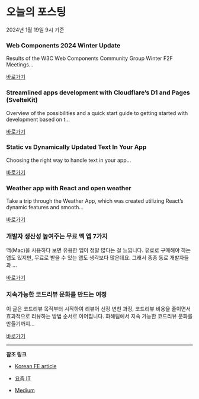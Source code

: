 # 오늘의 포스팅 
2024년 1월 19일 9시 기준 

### Web Components 2024 Winter Update 

 Results of the W3C Web Components Community Group Winter F2F Meetings... 

 [바로가기](https://medium.com/@eisenbergeffect/web-components-2024-winter-update-445f27e7613a?responsesOpen=true&sortBy=REVERSE_CHRON&source=topic_portal_recommended_stories---------0-84----------javascript----------c38fb144_ac25_4058_a0a8_e469c0108ec2-------) 

### Streamlined apps development with Cloudflare’s D1 and Pages (SvelteKit) 

 Overview of the possibilities and a quick start guide to getting started with development based on t... 

 [바로가기](https://medium.com/@thismrojek/streamlined-apps-development-with-cloudflares-d1-and-pages-sveltekit-410f1a570ae0?responsesOpen=true&sortBy=REVERSE_CHRON&source=topic_portal_recommended_stories---------0-84----------typescript----------b960a84b_b61a_4981_bcc5_744c1d33e972-------) 

### Static vs Dynamically Updated Text In Your App 

 Choosing the right way to handle text in your app... 

 [바로가기](https://medium.com/javascript-in-plain-english/static-vs-dynamically-updated-text-in-your-app-a9ebae57f21e?responsesOpen=true&sortBy=REVERSE_CHRON&source=topic_portal_recommended_stories---------0-84----------frontend----------43384550_1c70_4595_a1bd_88f73a2295f8-------) 

### Weather app with React and open weather 

 Take a trip through the Weather App, which was created utilizing React’s dynamic features and smooth... 

 [바로가기](https://medium.com/@kanthidamarla/weather-app-with-react-and-open-weather-cf026eb00cd9?responsesOpen=true&sortBy=REVERSE_CHRON&source=topic_portal_recommended_stories---------0-84----------reactjs----------63035f8d_6014_4b11_a2af_0a859426d488-------) 

### 개발자 생산성 높여주는 무료 맥 앱 7가지 

 맥(Mac)을 사용하다 보면 유용한 앱이 정말 많다는 걸 느낍니다. 유료로 구매해야 하는 앱도 있지만, 무료로 받을 수 있는 앱도 생각보다 많은데요. 그래서 종종 동료 개발자들과 ... 

 [바로가기](https://yozm.wishket.com/magazine/detail/2421/) 

### 지속가능한 코드리뷰 문화를 만드는 여정 

 이 글은 코드리뷰 목적부터 시작하여 리뷰어 선정 변천 과정, 코드리뷰 비용을 줄이면서 효과적으로 리뷰하는 방법 순서로 이어집니다. 화해팀에서 지속 가능한 코드리뷰 문화를 만들기까지... 

 [바로가기](https://yozm.wishket.com/magazine/detail/2420/) 

---

**참조 링크**

- [Korean FE article](https://kofearticle.substack.com) 

- [요즘 IT](https://yozm.wishket.com/magazine) 

- [Medium](https://medium.com) 

